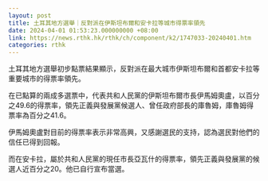 ```yaml
---
layout: post
title: 土耳其地方選舉｜反對派在伊斯坦布爾和安卡拉等城市得票率領先
date: 2024-04-01 01:53:23.000000000 +08:00
link: https://news.rthk.hk/rthk/ch/component/k2/1747033-20240401.htm
categories: rthk
---
```


土耳其地方選舉初步點票結果顯示，反對派在最大城市伊斯坦布爾和首都安卡拉等重要城市的得票率領先。

在已點算的兩成多選票中，代表共和人民黨的伊斯坦布爾市長伊馬姆奧盧，以百分之49.6的得票率，領先正義與發展黨候選人、曾任政府部長的庫魯姆，庫魯姆得票率為百分之41.6。

伊馬姆奧盧對目前的得票率表示非常高興，又感謝選民的支持，認為選民對他們的信任已得到回報。

而在安卡拉，屬於共和人民黨的現任市長亞瓦什的得票率，領先正義與發展黨的候選人近百分之20。他已自行宣布當選。
